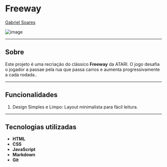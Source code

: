 # Freeway

[Gabriel Soares](https://www.linkedin.com/in/gabriel-soares-3098782b0/)


![image](https://github.com/user-attachments/assets/e39b7ecd-9d2d-4ceb-99ab-202f1424b8d9)

---

## Sobre
Este projeto é uma recriação do clássico **Freeway** da ATARI. O jogo desafia o jogador a passae pela rua que passa carros e aumenta progressivamente a cada rodada..

---

## Funcionalidades
1. Design Simples e Limpo: Layout minimalista para fácil leitura.

---

## Tecnologias utilizadas
- **HTML**
- **CSS**
- **JavaScript**
- **Markdown**
- **Git**
